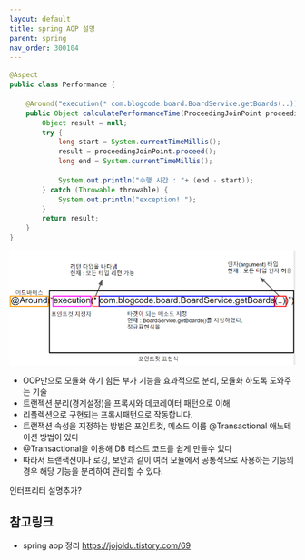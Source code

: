 ```yaml
---
layout: default
title: spring AOP 설명
parent: spring
nav_order: 300104
---
```


```java
@Aspect
public class Performance {

    @Around("execution(* com.blogcode.board.BoardService.getBoards(..))")
    public Object calculatePerformanceTime(ProceedingJoinPoint proceedingJoinPoint) {
        Object result = null;
        try {
            long start = System.currentTimeMillis();
            result = proceedingJoinPoint.proceed();
            long end = System.currentTimeMillis();

            System.out.println("수행 시간 : "+ (end - start));
        } catch (Throwable throwable) {
            System.out.println("exception! ");
        }
        return result;
    }
}
```
![](/docs/attach/spring-aop-around.png)

* OOP만으로 모듈화 하기 힘든 부가 기능을 효과적으로 분리, 모듈화 하도록 도와주는 기술
* 트랜젝션 분리(경계설정)을 프록시와 데코레이터 패턴으로 이해
* 리플렉션으로 구현되는 프록시패턴으로 작동합니다.
* 트랜잭션 속성을 지정하는 방법은 포인트컷, 메소드 이름 @Transactional 애노테이션 방법이 있다
* @Transactional을 이용해 DB 테스트 코드를 쉽게 만들수 있다
* 따라서 트랜잭션이나 로깅, 보안과 같이 여러 모듈에서 공통적으로 사용하는 기능의 경우 해당 기능을 분리하여 관리할 수 있다.

인터프리터 설명추가?

## 참고링크
* spring aop 정리 <https://jojoldu.tistory.com/69>
